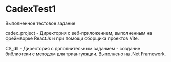 # CadexTest1
 Выполненное тестовое задание 

cadex_project - Директория с веб-приложением, выполненным на фреймворке ReactJs и при помощи сборщика проектов Vite.

CS_dll - Директория с дополнительным заданием - создание библиотеки с методом для триангуляции. Выполнено на .Net Framework.